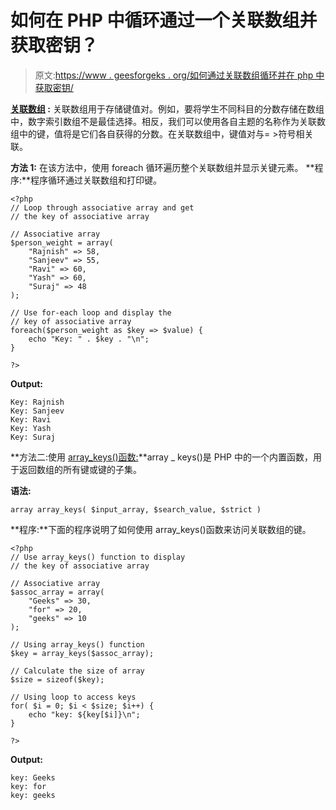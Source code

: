 # 如何在 PHP 中循环通过一个关联数组并获取密钥？

> 原文:[https://www . geesforgeks . org/如何通过关联数组循环并在 php 中获取密钥/](https://www.geeksforgeeks.org/how-to-loop-through-an-associative-array-and-get-the-key-in-php/)

**[关联数组](https://www.geeksforgeeks.org/associative-arrays-in-php/) :** 关联数组用于存储键值对。例如，要将学生不同科目的分数存储在数组中，数字索引数组不是最佳选择。相反，我们可以使用各自主题的名称作为关联数组中的键，值将是它们各自获得的分数。在关联数组中，键值对与= >符号相关联。

**方法 1:** 在该方法中，使用 foreach 循环遍历整个关联数组并显示关键元素。
**程序:**程序循环通过关联数组和打印键。

```
<?php
// Loop through associative array and get
// the key of associative array

// Associative array
$person_weight = array(
    "Rajnish" => 58, 
    "Sanjeev" => 55, 
    "Ravi" => 60, 
    "Yash" => 60,
    "Suraj" => 48
); 

// Use for-each loop and display the
// key of associative array
foreach($person_weight as $key => $value) { 
    echo "Key: " . $key . "\n"; 
}

?>
```

**Output:**

```
Key: Rajnish
Key: Sanjeev
Key: Ravi
Key: Yash
Key: Suraj

```

**方法二:使用 [array_keys()函数:](https://www.geeksforgeeks.org/php-array_keys-function/)**array _ keys()是 PHP 中的一个内置函数，用于返回数组的所有键或键的子集。

**语法:**

```
array array_keys( $input_array, $search_value, $strict )
```

**程序:**下面的程序说明了如何使用 array_keys()函数来访问关联数组的键。

```
<?php
// Use array_keys() function to display
// the key of associative array

// Associative array
$assoc_array = array(
    "Geeks" => 30,
    "for" => 20,
    "geeks" => 10
); 

// Using array_keys() function
$key = array_keys($assoc_array);

// Calculate the size of array
$size = sizeof($key);

// Using loop to access keys
for( $i = 0; $i < $size; $i++) {
    echo "key: ${key[$i]}\n";
}

?>
```

**Output:**

```
key: Geeks
key: for
key: geeks

```